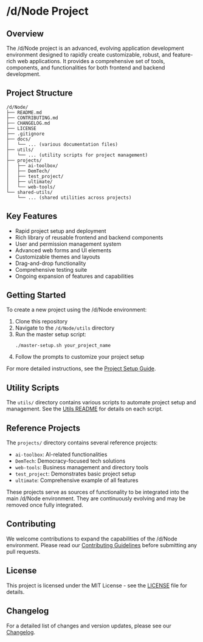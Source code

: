 # /d/Node Project

## Overview
The /d/Node project is an advanced, evolving application development environment designed to rapidly create customizable, robust, and feature-rich web applications. It provides a comprehensive set of tools, components, and functionalities for both frontend and backend development.

## Project Structure
```
/d/Node/
├── README.md
├── CONTRIBUTING.md
├── CHANGELOG.md
├── LICENSE
├── .gitignore
├── docs/
│   └── ... (various documentation files)
├── utils/
│   └── ... (utility scripts for project management)
├── projects/
│   ├── ai-toolbox/
│   ├── DemTech/
│   ├── test_project/
│   ├── ultimate/
│   └── web-tools/
└── shared-utils/
    └── ... (shared utilities across projects)
```

## Key Features
- Rapid project setup and deployment
- Rich library of reusable frontend and backend components
- User and permission management system
- Advanced web forms and UI elements
- Customizable themes and layouts
- Drag-and-drop functionality
- Comprehensive testing suite
- Ongoing expansion of features and capabilities

## Getting Started
To create a new project using the /d/Node environment:

1. Clone this repository
2. Navigate to the `/d/Node/utils` directory
3. Run the master setup script:
   ```
   ./master-setup.sh your_project_name
   ```
4. Follow the prompts to customize your project setup

For more detailed instructions, see the [Project Setup Guide](docs/project-setup-guide.md).

## Utility Scripts
The `utils/` directory contains various scripts to automate project setup and management. See the [Utils README](utils/README.md) for details on each script.

## Reference Projects
The `projects/` directory contains several reference projects:
- `ai-toolbox`: AI-related functionalities
- `DemTech`: Democracy-focused tech solutions
- `web-tools`: Business management and directory tools
- `test_project`: Demonstrates basic project setup
- `ultimate`: Comprehensive example of all features

These projects serve as sources of functionality to be integrated into the main /d/Node environment. They are continuously evolving and may be removed once fully integrated.

## Contributing
We welcome contributions to expand the capabilities of the /d/Node environment. Please read our [Contributing Guidelines](CONTRIBUTING.md) before submitting any pull requests.

## License
This project is licensed under the MIT License - see the [LICENSE](LICENSE) file for details.

## Changelog
For a detailed list of changes and version updates, please see our [Changelog](CHANGELOG.md).
